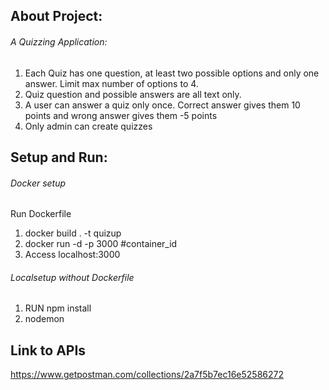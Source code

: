 ## About Project: ##
###### A Quizzing Application: ######
1. Each Quiz has one question, at least two possible options and only one answer. Limit max number of options to 4.
2. Quiz question and possible answers are all text only.
3. A user can answer a quiz only once. Correct answer gives them 10 points and wrong answer gives them -5 points
4. Only admin can create quizzes

## Setup and Run: ##
###### Docker setup ######
Run Dockerfile
1. docker build . -t quizup
2. docker run -d -p 3000 #container_id
3. Access localhost:3000

 ###### Localsetup without Dockerfile ######
1. RUN npm install
2. nodemon

## Link to APIs ##
https://www.getpostman.com/collections/2a7f5b7ec16e52586272
